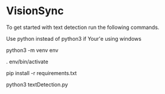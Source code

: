 # VisionSync

To get started with text detection run the following commands.

Use python instead of python3 if Your'e using windows

python3 -m venv env  

. env/bin/activate

pip install -r requirements.txt

python3 textDetection.py
